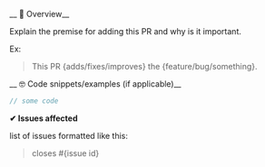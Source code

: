 __ 🔎 Overview__

Explain the premise for adding this PR and why is it important.

Ex:
> This PR {adds/fixes/improves} the {feature/bug/something}.

__ 🤓 Code snippets/examples (if applicable)__

```js
// some code
```

__✔ Issues affected__

list of issues formatted like this:

> closes #{issue id}
